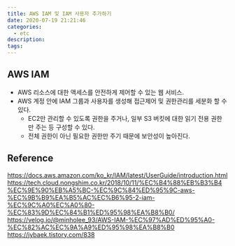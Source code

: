 ```yaml
---
title: AWS IAM 및 IAM 사용자 추가하기
date: 2020-07-19 21:21:46
categories:
  - etc
description:
tags:
---
```


## AWS IAM

- AWS 리소스에 대한 액세스를 안전하게 제어할 수 있는 웹 서비스.
- AWS 계정 안에 IAM 그룹과 사용자를 생성해 접근제어 및 권한관리를 세분화 할 수 있다.
  - EC2만 관리할 수 있도록 권한을 주거나, 일부 S3 버킷에 대한 읽기 전용 권한만 주는 등 구성할 수 있다.
  - 전체 권한이 아닌 필요한 권한만 주기 때문에 보안성이 높아진다.

## Reference

https://docs.aws.amazon.com/ko_kr/IAM/latest/UserGuide/introduction.html
https://tech.cloud.nongshim.co.kr/2018/10/11/%EC%B4%88%EB%B3%B4%EC%9E%90%EB%A5%BC-%EC%9C%84%ED%95%9C-aws-%EC%9B%B9%EA%B5%AC%EC%B6%95-2-iam-%EC%9C%A0%EC%A0%80-%EC%83%9D%EC%84%B1%ED%95%98%EA%B8%B0/
https://velog.io/@minholee_93/AWS-IAM-%EC%97%AD%ED%95%A0-%EC%82%AC%EC%9A%A9%ED%95%98%EA%B8%B0
https://jybaek.tistory.com/838
